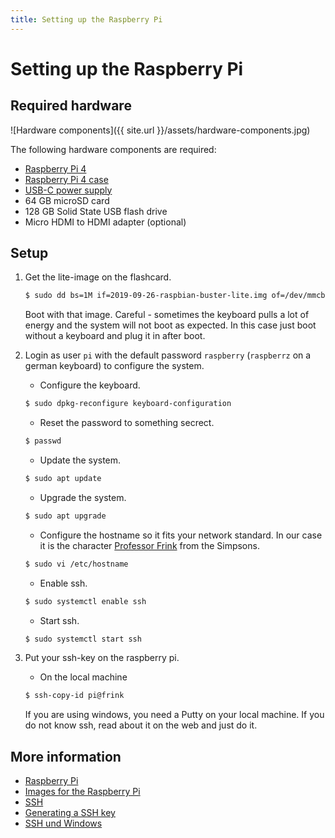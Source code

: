```yaml
---
title: Setting up the Raspberry Pi
---
```


# Setting up the Raspberry Pi

## Required hardware

![Hardware components]({{ site.url }}/assets/hardware-components.jpg)

The following hardware components are required:

* [Raspberry Pi 4](https://www.raspberrypi.org/products/raspberry-pi-4-model-b/)
* [Raspberry Pi 4 case](https://www.raspberrypi.org/products/raspberry-pi-4-case/)
* [USB-C power supply](https://www.raspberrypi.org/products/type-c-power-supply/)
* 64 GB microSD card
* 128 GB Solid State USB flash drive
* Micro HDMI to HDMI adapter (optional)

## Setup

1. Get the lite-image on the flashcard.
   ```bash
   $ sudo dd bs=1M if=2019-09-26-raspbian-buster-lite.img of=/dev/mmcblk0
   ```
	
   Boot with that image. 
   Careful - sometimes the keyboard pulls a lot of energy and the system will not boot as expected. In this case just boot without a keyboard and plug it in after boot.

1. Login as user `pi` with the default password `raspberry` (`raspberrz` on a german keyboard) to configure the system.

   * Configure the keyboard.
   ```bash
   $ sudo dpkg-reconfigure keyboard-configuration
   ```

   * Reset the password to something secrect.   
   ```bash
   $ passwd
   ```

   * Update the system.
   ```bash
   $ sudo apt update   
   ```

   * Upgrade the system.
   ```bash
   $ sudo apt upgrade
   ```

   * Configure the hostname so it fits your network standard. In our case it is the character [Professor Frink](https://en.wikipedia.org/wiki/Professor_Frink) from the Simpsons.
   ```bash
   $ sudo vi /etc/hostname
   ```

   * Enable ssh.
   ```bash
   $ sudo systemctl enable ssh
   ```

   * Start ssh.
   ```bash
   $ sudo systemctl start ssh
   ```

1. Put your ssh-key on the raspberry pi. 

   * On the local machine
   ```bash
   $ ssh-copy-id pi@frink
   ```
  
   If you are using windows, you need a Putty on your local machine. 
   If you do not know ssh, read about it on the web and just do it.

## More information
* [Raspberry Pi](https://www.raspberrypi.org/)
* [Images for the Raspberry Pi](https://www.raspberrypi.org/downloads/)
* [SSH](https://help.github.com/en/github/authenticating-to-github/about-ssh)
* [Generating a SSH key](https://help.github.com/en/github/authenticating-to-github/generating-a-new-ssh-key-and-adding-it-to-the-ssh-agent)
* [SSH und Windows](https://www.heise.de/tipps-tricks/SSH-unter-Windows-10-nutzen-4224757.html)
